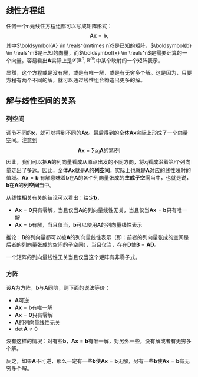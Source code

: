 ## 线性方程组
任何一个n元线性方程组都可以写成矩阵形式：
$$
\boldsymbol{A}\boldsymbol{x} = \boldsymbol{b},
$$
其中$\boldsymbol{A} \in \reals^{m\times n}$是已知的矩阵，$\boldsymbol{b} \in \reals^m$是已知的向量，而$\boldsymbol{x} \in \reals^n$是需要计算的一个向量。容易看出$\boldsymbol{A}$实际上是$\mathcal{L}(\mathbb{R}^n, \mathbb{R}^m)$中某个映射的一个矩阵表示。

显然，这个方程或是没有解，或是有唯一解，或是有无穷多个解。这是因为，只要方程有两个不同的解，就可以通过线性组合构造出更多的解。

## 解与线性空间的关系

### 列空间
调节不同的$\boldsymbol{x}$，就可以得到不同的$\boldsymbol{A} \boldsymbol{x}$。最后得到的全体$\boldsymbol{A} \boldsymbol{x}$实际上形成了一个向量空间。注意到
$$
\boldsymbol{A} \boldsymbol{x} = \sum_i x_i \boldsymbol{A} \text{的第$i$列}
$$
因此，我们可以把$\boldsymbol{A}$的列向量看成从原点出发的不同方向，将$x_i$看成沿着第$i$个列向量走出了多远。因此，全体$\boldsymbol{A} \boldsymbol{x}$就是$\boldsymbol{A}$的**列空间**，实际上也就是$\boldsymbol{A}$对应的线性映射的值域。$\boldsymbol{A}\boldsymbol{x} = \boldsymbol{b}$
有解意味着$\boldsymbol{b}$在$\boldsymbol{A}$的各个列向量张成的**生成子空间**当中，也就是说，$\boldsymbol{b}$在$\boldsymbol{A}$的**列空间**当中。

从线性相关有关的结论可以看出：给定$\boldsymbol{b}$，
- $\boldsymbol{A} \boldsymbol{x} = \boldsymbol{0}$只有零解，当且仅当$\boldsymbol{A}$的列向量线性无关，当且仅当$\boldsymbol{A} \boldsymbol{x} = \boldsymbol{b}$只有唯一解
- $\boldsymbol{A} \boldsymbol{x} = \boldsymbol{b}$有解，当且仅当，$\boldsymbol{b}$可以使用$\boldsymbol{A}$的列向量线性表示

推论：$\boldsymbol{B}$的列向量都可以被$\boldsymbol{A}$的列向量线性表示（即：前者的列向量张成的空间是后者的列向量张成的空间的子空间），当且仅当，存在$\boldsymbol{D}$使$\boldsymbol{B} = \boldsymbol{A} \boldsymbol{D}$。

一个矩阵的列向量线性无关当且仅当这个矩阵有非零子式。

### 方阵
设$\boldsymbol{A}$为方阵，$\boldsymbol{b}$与$\boldsymbol{A}$同阶，则下面的说法等价：
- $\boldsymbol{A}$可逆
- $\boldsymbol{A} \boldsymbol{x} = \boldsymbol{b}$有唯一解
- $\boldsymbol{A} \boldsymbol{x} = \boldsymbol{0}$只有零解
- $\boldsymbol{A}$的列向量线性无关
- $\det \boldsymbol{A} \neq 0$

没有这样的情况：对有些$\boldsymbol{b}$，$\boldsymbol{A} \boldsymbol{x} = \boldsymbol{b}$有唯一解，对另外一些，没有解或者有无穷多个解。

反之，如果$\boldsymbol{A}$不可逆，那么一定有一些$\boldsymbol{b}$使$\boldsymbol{A} \boldsymbol{x} = \boldsymbol{b}$无解，另有一些$\boldsymbol{b}$使$\boldsymbol{A} \boldsymbol{x} = \boldsymbol{b}$有无穷多个解。

